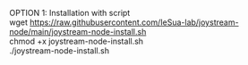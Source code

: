 OPTION 1: Installation with script  
wget https://raw.githubusercontent.com/IeSua-lab/joystream-node/main/joystream-node-install.sh  
chmod +x joystream-node-install.sh  
./joystream-node-install.sh 
